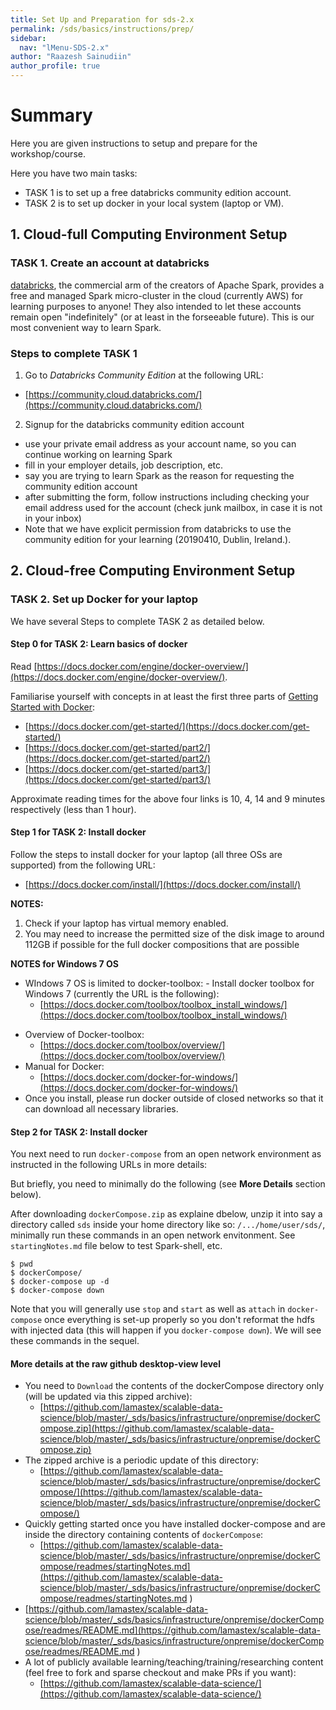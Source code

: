 ```yaml
---
title: Set Up and Preparation for sds-2.x
permalink: /sds/basics/instructions/prep/
sidebar:
  nav: "lMenu-SDS-2.x"
author: "Raazesh Sainudiin"
author_profile: true
---
```


# Summary 

Here you are given instructions to setup and prepare for the workshop/course.

Here you have two main tasks:

* TASK 1 is to set up a free databricks community edition account.
* TASK 2 is to set up docker in your local system (laptop or VM).


## 1. Cloud-full Computing Environment Setup

### TASK 1. Create an account at databricks 

[databricks](https://databricks.com/), the commercial arm of the creators of Apache Spark, provides a free and managed Spark micro-cluster in the cloud (currently AWS) for learning purposes to anyone! 
They also intended to let these accounts remain open "indefinitely" (or at least in the forseeable future).
This is our most convenient way to learn Spark.

### Steps to complete TASK 1

1. Go to *Databricks Community Edition* at the following URL:
  - [https://community.cloud.databricks.com/](https://community.cloud.databricks.com/)
2. Signup for the databricks community edition account
  - use your private email address as your account name, so you can continue working on learning Spark
  - fill in your employer details, job description, etc.
  - say you are trying to learn Spark as the reason for requesting the community edition account
  - after submitting the form, follow instructions including checking your email address used for the account (check junk mailbox, in case it is not in your inbox)
  - Note that we have explicit permission from databricks to use the community edition for your learning (20190410, Dublin, Ireland.).

## 2. Cloud-free Computing Environment Setup

### TASK 2. Set up Docker for your laptop

We have several Steps to complete TASK 2 as detailed below.

#### Step 0 for TASK 2: Learn basics of docker

Read [https://docs.docker.com/engine/docker-overview/](https://docs.docker.com/engine/docker-overview/).

Familiarise yourself with concepts in at least the first three parts of [Getting Started with Docker](https://docs.docker.com/get-started/):

- [https://docs.docker.com/get-started/](https://docs.docker.com/get-started/)
- [https://docs.docker.com/get-started/part2/](https://docs.docker.com/get-started/part2/)
- [https://docs.docker.com/get-started/part3/](https://docs.docker.com/get-started/part3/)

Approximate reading times for the above four links is 10, 4, 14 and 9 minutes respectively (less than 1 hour).

#### Step 1 for TASK 2: Install docker

Follow the steps to install docker for your laptop (all three OSs are supported) from the following URL:

- [https://docs.docker.com/install/](https://docs.docker.com/install/)

**NOTES:** 

1. Check if your laptop has virtual memory enabled.
2. You may need to increase the permitted size of the disk image to around 112GB if possible for the full docker compositions that are possible

**NOTES for Windows 7 OS**

* WIndows 7 OS is limited to docker-toolbox:
- Install docker toolbox for Windows 7 (currently the URL is the following):
  - [https://docs.docker.com/toolbox/toolbox_install_windows/](https://docs.docker.com/toolbox/toolbox_install_windows/)
- Overview of Docker-toolbox:
  - [https://docs.docker.com/toolbox/overview/](https://docs.docker.com/toolbox/overview/)
- Manual for Docker:
  - [https://docs.docker.com/docker-for-windows/](https://docs.docker.com/docker-for-windows/)
- Once you install, please run docker outside of closed networks so that it can download all necessary libraries.

#### Step 2 for TASK 2: Install docker

You next need to run `docker-compose` from an open network environment as instructed in the following URLs in more details:

But briefly, you need to minimally do the following (see **More Details** section below).
 
After downloading `dockerCompose.zip` as explaine dbelow, unzip it into say a directory called `sds` inside your home directory like so: `/.../home/user/sds/`, minimally run these commands in an open network envitonment. See `startingNotes.md` file below to test Spark-shell, etc.

```
$ pwd
$ dockerCompose/
$ docker-compose up -d
$ docker-compose down
```

Note that you will generally use `stop` and `start` as well as `attach` in `docker-compose` once everything is set-up properly so you don't reformat the hdfs with injected data (this will happen if you `docker-compose down`). We will see these commands in the sequel.

#### More details at the raw github desktop-view level

- You need to `Download` the contents of the dockerCompose directory only (will be updated via this zipped archive):
  - [https://github.com/lamastex/scalable-data-science/blob/master/_sds/basics/infrastructure/onpremise/dockerCompose.zip](https://github.com/lamastex/scalable-data-science/blob/master/_sds/basics/infrastructure/onpremise/dockerCompose.zip)
- The zipped archive is a periodic update of this directory:
  - [https://github.com/lamastex/scalable-data-science/blob/master/_sds/basics/infrastructure/onpremise/dockerCompose/](https://github.com/lamastex/scalable-data-science/blob/master/_sds/basics/infrastructure/onpremise/dockerCompose/)
- Quickly getting started once you have installed docker-compose and are inside the directory containing contents of `dockerCompose`:
  - [https://github.com/lamastex/scalable-data-science/blob/master/_sds/basics/infrastructure/onpremise/dockerCompose/readmes/startingNotes.md](https://github.com/lamastex/scalable-data-science/blob/master/_sds/basics/infrastructure/onpremise/dockerCompose/readmes/startingNotes.md ) 
- [https://github.com/lamastex/scalable-data-science/blob/master/_sds/basics/infrastructure/onpremise/dockerCompose/readmes/README.md](https://github.com/lamastex/scalable-data-science/blob/master/_sds/basics/infrastructure/onpremise/dockerCompose/readmes/README.md ) 
- A lot of publicly available learning/teaching/training/researching content (feel free to fork and sparse checkout and make PRs if you want):
  - [https://github.com/lamastex/scalable-data-science/](https://github.com/lamastex/scalable-data-science/)
 
